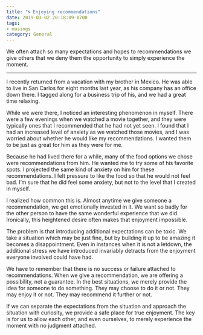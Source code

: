 ```yaml
---
title: "🌀 Enjoying recommendations"
date: 2019-03-02 20:18:09-0700
tags:
- musings
category: General
---
```


We often attach so many expectations and hopes to recommendations we give others that we deny them the opportunity to simply experience the moment.

***

I recently returned from a vacation with my brother in Mexico. He was able to live in San Carlos for eight months last year, as his company has an office down there. I tagged along for a business trip of his, and we had a great time relaxing.

While we were there, I noticed an interesting phenomenon in myself. There were a few evenings when we watched a movie together, and they were typically ones that I recommended that he had not yet seen. I found that I had an increased level of anxiety as we watched those movies, and I was worried about whether he would like my recommendations. I wanted them to be just as great for him as they were for me.

Because he had lived there for a while, many of the food options we chose were recommendations from him. He wanted me to try some of his favorite spots. I projected the same kind of anxiety on him for these recommendations. I felt pressure to like the food so that he would not feel bad. I’m sure that he did feel some anxiety, but not to the level that I created in myself.

I realized how common this is. Almost anytime we give someone a recommendation, we get emotionally invested in it. We want so badly for the other person to have the same wonderful experience that we did. Ironically, this heightened desire often makes that enjoyment impossible.

The problem is that introducing additional expectations can be toxic. We take a situation which may be just fine, but by building it up to be amazing it becomes a disappointment. Even in instances when it is not a letdown, the additional stress we have introduced invariably detracts from the enjoyment everyone involved could have had.

We have to remember that there is no success or failure attached to recommendations. When we give a recommendation, we are offering a possibility, not a guarantee. In the best situations, we merely provide the idea for someone to do something. They may choose to do it or not. They may enjoy it or not. They may recommend it further or not.

If we can separate the expectations from the situation and approach the situation with curiosity, we provide a safe place for true enjoyment. The key is for us to allow each other, and even ourselves, to merely experience the moment with no judgment attached.